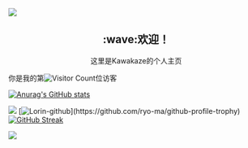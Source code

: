 
 <img src="https://github.com/XokoukioX/XokoukioX/raw/main/BG.png" /><br>

<p align="center">
  <h2 align="center">:wave:欢迎！</h2>
  <p align="center">
    这里是Kawakaze的个人主页
    <br/>
  </p>
</p>


你是我的第![Visitor Count](https://profile-counter.glitch.me/xokoukiox/count.svg)位访客

[![Anurag's GitHub stats](https://github-readme-stats.vercel.app/apiusername=xokoukiox&count_private=true&show_icons=true&theme=midnight-purple&hide=prs)](https://github.com/anuraghazra/github-readme-stats)

![](https://stats.justsong.cn/api/bilibili/?id=395970354&theme=dark)
[![Lorin-github](https://github-profile-trophy.vercel.app/?username=xokoukiox&column=-1&theme=dark_lover&no-frame=true&rank=-C,-?)](https://github.com/ryo-ma/github-profile-trophy)
[![GitHub Streak](https://streak-stats.demolab.com?user=xokoukiox&theme=dark&hide_border=true)](https://git.io/streak-stats)

![]([https://activity-graph.herokuapp.com](https://github-readme-activity-graph.vercel.app)/graph?username=xokoukiox&theme=github)



